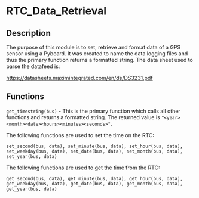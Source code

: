 # RTC_Data_Retrieval

## Description

The purpose of this module is to set, retrieve and format data of a GPS sensor using a Pyboard. It was created to name the data logging files and thus the primary function returns a formatted string. The data sheet used to parse the datafeed is:

https://datasheets.maximintegrated.com/en/ds/DS3231.pdf

## Functions

`get_timestring(bus)` - This is the primary function which calls all other functions and returns a formatted string. The returned value is `"<year><month><date><hours><minutes><seconds>"`.

The following functions are used to set the time on the RTC:

`set_second(bus, data), set_minute(bus, data), set_hour(bus, data), set_weekday(bus, data), set_date(bus, data), set_month(bus, data), set_year(bus, data)`

The following functions are used to get the time from the RTC:

`get_second(bus, data), get_minute(bus, data), get_hour(bus, data), get_weekday(bus, data), get_date(bus, data), get_month(bus, data), get_year(bus, data)`

